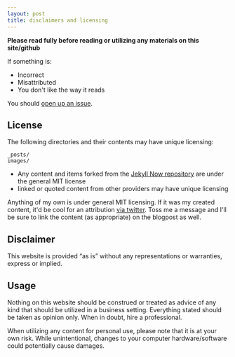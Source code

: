 ```yaml
---
layout: post
title: disclaimers and licensing
---
```


**Please read fully before reading or utilizing any materials on this site/github**

If something is:
* Incorrect
* Misattributed
* You don't like the way it reads

You should [open up an issue](https://github.com/its-youmu/its-youmu.github.io/issues).

## License

The following directories and their contents may have unique licensing:

```
_posts/
images/
```

* Any content and items forked from the [Jekyll Now repository](https://github.com/barryclark/jekyll-now) are under the general MIT license
* linked or quoted content from other providers may have unique licensing

Anything of my own is under general MIT licensing. If it was my created content, it'd be cool for an attribution [via twitter](https://twitter.com/youmusec).  Toss me a message and I'll be sure to link the content (as appropriate) on the blogpost as well.

## Disclaimer

This website is provided “as is” without any representations or warranties, express or implied.

## Usage

Nothing on this website should be construed or treated as advice of any kind that should be utilized in a business setting.  Everything stated should be taken as opinion only.  When in doubt, hire a professional.

When utilizing any content for personal use, please note that it is at your own risk.  While unintentional, changes to your computer hardware/software could potentially cause damages.